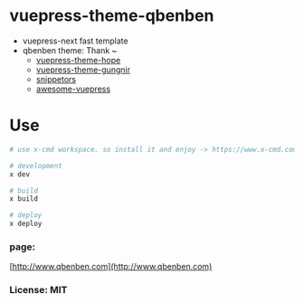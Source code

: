 # vuepress-theme-qbenben
- vuepress-next fast template
- qbenben theme: Thank ~
    - [vuepress-theme-hope](https://github.com/vuepress-theme-hope/vuepress-theme-hope)
    - [vuepress-theme-gungnir](https://github.com/Renovamen/vuepress-theme-gungnir)
    - [snippetors](https://github.com/Snippetors/snippets)
    - [awesome-vuepress](https://github.com/vuepress/awesome-vuepress)

# Use
```sh
# use x-cmd workspace. so install it and enjoy -> https://www.x-cmd.com ~

# development
x dev

# build
x build

# deploy
x deploy

```

### page:
[http://www.qbenben.com](http://www.qbenben.com)

### License: MIT

